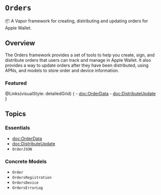 # ``Orders``

📦 A Vapor framework for creating, distributing and updating orders for Apple Wallet.

## Overview

The Orders framework provides a set of tools to help you create, sign, and distribute orders that users can track and manage in Apple Wallet.
It also provides a way to update orders after they have been distributed, using APNs, and models to store order and device information.

### Featured

@Links(visualStyle: detailedGrid) {
    - <doc:OrderData>
    - <doc:DistributeUpdate>
}


## Topics

### Essentials

- <doc:OrderData>
- <doc:DistributeUpdate>
- ``OrderJSON``

### Concrete Models

- ``Order``
- ``OrdersRegistration``
- ``OrdersDevice``
- ``OrdersErrorLog``
